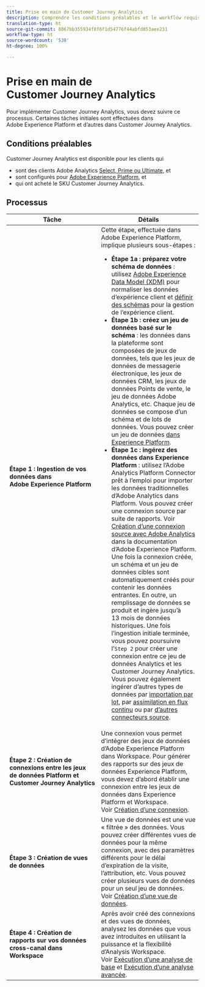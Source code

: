 ```yaml
---
title: Prise en main de Customer Journey Analytics
description: Comprendre les conditions préalables et le workflow requis pour implémenter Customer Journey Analytics.
translation-type: ht
source-git-commit: 8067bb355934f8f6f1d54776f44abfd853aee231
workflow-type: ht
source-wordcount: '538'
ht-degree: 100%

---
```



# Prise en main de Customer Journey Analytics

Pour implémenter Customer Journey Analytics, vous devez suivre ce processus. Certaines tâches initiales sont effectuées dans Adobe Experience Platform et d’autres dans Customer Journey Analytics.

## Conditions préalables

Customer Journey Analytics est disponible pour les clients qui

* sont des clients Adobe Analytics [Select, Prime ou Ultimate](https://www.adobe.com/fr/analytics/compare-adobe-analytics-packages.html), et
* sont configurés pour [Adobe Experience Platform](https://www.adobe.com/fr/experience-platform.html), et
* qui ont acheté le SKU Customer Journey Analytics.

## Processus

| Tâche | Détails |
|---|---|
| **Étape 1 : Ingestion de vos données dans Adobe Experience Platform** | Cette étape, effectuée dans Adobe Experience Platform, implique plusieurs sous-étapes :<ul><li>**Étape 1a : préparez votre schéma de données** : utilisez [Adobe Experience Data Model (XDM)](https://docs.adobe.com/content/help/fr-FR/experience-platform/xdm/home.translate.html) pour normaliser les données d’expérience client et [définir des schémas](https://docs.adobe.com/content/help/fr-FR/experience-platform/tutorials/home.translate.html#!api-specification/markdown/narrative/tutorials/schema_editor_tutorial/schema_editor_tutorial.md) pour la gestion de l’expérience client.</li><li>**Étape 1b : créez un jeu de données basé sur le schéma** : les données dans la plateforme sont composées de jeux de données, tels que les jeux de données de messagerie électronique, les jeux de données CRM, les jeux de données Points de vente, le jeu de données Adobe Analytics, etc. Chaque jeu de données se compose d’un schéma et de lots de données. Vous pouvez créer un jeu de données [dans Experience Platform](https://docs.adobe.com/content/help/fr-FR/experience-platform/tutorials/home.translate.html#!api-specification/markdown/narrative/tutorials/creating_a_dataset_tutorial/creating_a_dataset_tutorial.md).</li><li>**Étape 1c : ingérez des données dans Experience Platform** : utilisez l’Adobe Analytics Platform Connector prêt à l’emploi pour importer les données traditionnelles d’Adobe Analytics dans Platform. Vous pouvez créer une connexion source par suite de rapports. Voir [Création d’une connexion source avec Adobe Analytics](https://docs.adobe.com/content/help/fr-FR/experience-platform/tutorials/home.translate.html#!api-specification/markdown/narrative/tutorials/sources_tutorial/adobe-analytics-ui-tutorial.md) dans la documentation d’Adobe Experience Platform. Une fois la connexion créée, un schéma et un jeu de données cibles sont automatiquement créés pour contenir les données entrantes. En outre, un remplissage de données se produit et ingère jusqu’à 13 mois de données historiques. Une fois l’ingestion initiale terminée, vous pouvez poursuivre l’`Step 2` pour créer une connexion entre ce jeu de données Analytics et les Customer Journey Analytics. Vous pouvez également ingérer d’autres types de données par [importation par lot](https://docs.adobe.com/content/help/fr-FR/experience-platform/ingestion/home.translate.html#!api-specification/markdown/narrative/technical_overview/ingest_architectural_overview/ingest_architectural_overview.md), par [assimilation en flux continu](https://docs.adobe.com/content/help/fr-FR/experience-platform/ingestion/home.translate.html#!api-specification/markdown/narrative/technical_overview/streaming_ingest/streaming_ingest_overview.md) ou par [d’autres connecteurs source](https://docs.adobe.com/content/help/fr-FR/experience-platform/ingestion/home.translate.html#!api-specification/markdown/narrative/technical_overview/acp_connectors_overview/acp-connectors-overview.md).</li></ul> |
| **Étape 2 : Création de connexions entre les jeux de données Platform et Customer Journey Analytics** | Une connexion vous permet d’intégrer des jeux de données d’Adobe Experience Platform dans Workspace. Pour générer des rapports sur des jeux de données Experience Platform, vous devez d’abord établir une connexion entre les jeux de données dans Experience Platform et Workspace.<br>Voir [Création d’une connexion](/help/connections/create-connection.md). |
| **Étape 3 : Création de vues de données** | Une vue de données est une vue « filtrée » des données. Vous pouvez créer différentes vues de données pour la même connexion, avec des paramètres différents pour le délai d’expiration de la visite, l’attribution, etc. Vous pouvez créer plusieurs vues de données pour un seul jeu de données.<br>Voir [Création d’une vue de données](/help/data-views/create-dataview.md). |
| **Étape 4 : Création de rapports sur vos données cross-canal dans Workspace** | Après avoir créé des connexions et des vues de données, analysez les données que vous avez introduites en utilisant la puissance et la flexibilité d’Analysis Workspace.<br>Voir [Exécution d’une analyse de base](/help/analysis-workspace/perform-basic-analysis.md) et [Exécution d’une analyse avancée](/help/analysis-workspace/perform-adv-analysis.md). |
